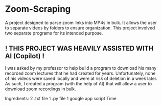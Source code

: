 # Zoom-Scraping
A project designed to parse zoom links into MP4s in bulk. It allows the user to separate videos by folders to ensure organization. This project involved two separate programs for its intended purpose.

## ! THIS PROJECT WAS HEAVILY ASSISTED WITH AI (Copilot) !
I was asked by my professor to help build a program to download his many recorded zoom lectures that he had created for years. Unfortunately, none of his videos were saved locally and were at risk of deletion in a week later. As such, I created a program (with the help of AI) that will allow a user to download zoom recordings in bulk.

Ingredients:
    2 .txt file
    1 .py file
    1 google app script
    Time
